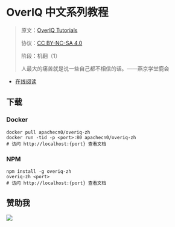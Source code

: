 # OverIQ 中文系列教程

> 原文：[OverIQ Tutorials](https://overiq.com/)
> 
> 协议：[CC BY-NC-SA 4.0](http://creativecommons.org/licenses/by-nc-sa/4.0/)
> 
> 阶段：机翻（1）
> 
> 人最大的痛苦就是说一些自己都不相信的话。——燕京学堂鹿会

* [在线阅读](https://oiq.flygon.net)
## 下载

### Docker

```
docker pull apachecn0/overiq-zh
docker run -tid -p <port>:80 apachecn0/overiq-zh
# 访问 http://localhost:{port} 查看文档
```

### NPM

```
npm install -g overiq-zh
overiq-zh <port>
# 访问 http://localhost:{port} 查看文档
```

## 赞助我

![](https://img-blog.csdnimg.cn/20200112005920729.png)
